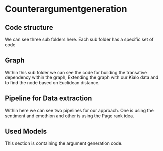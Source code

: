 # Counterargumentgeneration



## Code structure

We can see three sub folders here. Each sub folder has a specific set of code

## Graph

Within this sub folder we can see the code for building the transative dependency within the graph, Extending the graph with our Kialo data and to find the node based on Euclidean distance.

## Pipeline for Data extraction

Within here we can see two pipelines for our approach. One is using the sentiment and emothion and other is using the Page rank idea.


## Used Models

This section is containing the argument generation code.

